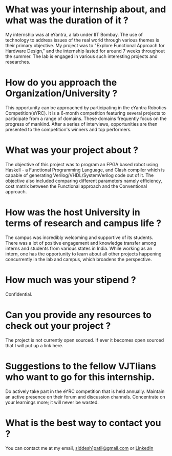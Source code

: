 # What was your internship about, and what was the duration of it ?

My internship was at eYantra, a lab under IIT Bombay. The use of technology to address issues of the real world through various themes is their primary objective. My project was to "Explore Functional Approach for Hardware Design," and the internship lasted for around 7 weeks throughout the summer. The lab is engaged in various such interesting projects and researches.

# How do you approach the Organization/University ?

This opportunity can be approached by participating in the eYantra Robotics Competition(eYRC). It is a 6-month competition featuring several projects to participate from a range of domains. These domains frequently focus on the progress of mankind. After a series of interviews, opportunities are then presented to the competition's winners and top performers.

# What was your project about ?

The objective of this project was to program an FPGA based robot using Haskell - a Functional Programming Language, and Clash compiler which is capable of generating Verilog/VHDL/SystemVerilog code out of it. The
objective also included comparing different parameters namely efficiency, cost matrix between the Functional approach and the Conventional approach.

# How was the host University in terms of research and campus life ?

The campus was incredibly welcoming and supportive of its students.
There was a lot of positive engagement and knowledge transfer among interns and students from various states in India. While working as an intern, one has the opportunity to learn about all other projects happening concurrently in the lab and campus, which broadens the perspective.

# How much was your stipend ?

Confidential.

# Can you provide any resources to check out your project ?

The project is not currently open sourced. If ever it becomes open sourced that I will put up a link here.

# Suggestions to the fellow VJTIians who want to go for this internship.

Do actively take part in the eYRC competition that is held annually. Maintain an active presence on their forum and discussion channels. Concentrate on your learnings more; it will never be wasted.

# What is the best way to contact you ?

You can contact me at my email, [siddesh1patil@gmail.com](mailto:siddesh1patil@gmail.com) or [LinkedIn](https://www.linkedin.com/in/siddesh-patil-497b50206)
